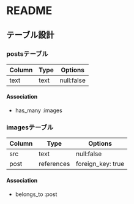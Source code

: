 # README

## テーブル設計

### postsテーブル
|Column|Type|Options|
|------|----|-------|
|text|text|null:false|

#### Association
- has_many :images

### imagesテーブル

|Column|Type|Options|
|------|----|-------|
|src|text|null:false|
|post|references|foreign_key: true|

#### Association
- belongs_to :post